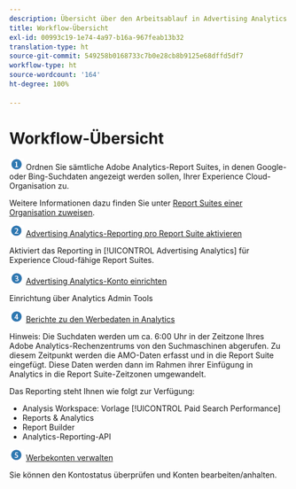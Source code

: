 ```yaml
---
description: Übersicht über den Arbeitsablauf in Advertising Analytics
title: Workflow-Übersicht
exl-id: 00993c19-1e74-4a97-b16a-967feab13b32
translation-type: ht
source-git-commit: 549258b0168733c7b0e28cb8b9125e68dffd5df7
workflow-type: ht
source-wordcount: '164'
ht-degree: 100%

---
```


# Workflow-Übersicht

![](assets/step1_icon.png) Ordnen Sie sämtliche Adobe Analytics-Report Suites, in denen Google- oder Bing-Suchdaten angezeigt werden sollen, Ihrer Experience Cloud-Organisation zu.

Weitere Informationen dazu finden Sie unter [Report Suites einer Organisation zuweisen](https://docs.adobe.com/content/help/de-DE/core-services/interface/about-core-services/report-suite-mapping.html).

![](assets/step2_icon.png) [Advertising Analytics-Reporting pro Report Suite aktivieren](/help/integrate/c-advertising-analytics/c-adanalytics-workflow/aa-provision-rs.md)

Aktiviert das Reporting in [!UICONTROL Advertising Analytics] für Experience Cloud-fähige Report Suites.

![](assets/step3_icon.png) [Advertising Analytics-Konto einrichten](/help/integrate/c-advertising-analytics/c-adanalytics-workflow/aa-create-ad-account.md)

Einrichtung über Analytics Admin Tools

![](assets/step4_icon.png) [Berichte zu den Werbedaten in Analytics](/help/integrate/c-advertising-analytics/c-adanalytics-workflow/aa-report-ad-data-an.md)

Hinweis: Die Suchdaten werden um ca. 6:00 Uhr in der Zeitzone Ihres Adobe Analytics-Rechenzentrums von den Suchmaschinen abgerufen. Zu diesem Zeitpunkt werden die AMO-Daten erfasst und in die Report Suite eingefügt. Diese Daten werden dann im Rahmen ihrer Einfügung in Analytics in die Report Suite-Zeitzonen umgewandelt.

Das Reporting steht Ihnen wie folgt zur Verfügung:

* Analysis Workspace: Vorlage [!UICONTROL Paid Search Performance]
* Reports &amp; Analytics
* Report Builder
* Analytics-Reporting-API

![](assets/step5_icon.png) [Werbekonten verwalten](/help/integrate/c-advertising-analytics/c-adanalytics-workflow/aa-manage-ad-accounts.md)

Sie können den Kontostatus überprüfen und Konten bearbeiten/anhalten.
